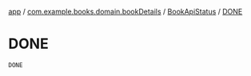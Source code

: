 [app](../../index.md) / [com.example.books.domain.bookDetails](../index.md) / [BookApiStatus](index.md) / [DONE](./-d-o-n-e.md)

# DONE

`DONE`